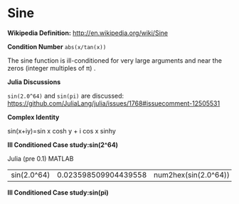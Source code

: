 ﻿# Sine
**Wikipedia Definition:**
http://en.wikipedia.org/wiki/Sine


**Condition Number**
`abs(x/tan(x))`

The sine function is ill-conditioned for very large arguments and near the zeros (integer multiples of π) .


**Julia Discussions**

`sin(2.0^64)` and `sin(pi)` are discussed: 
https://github.com/JuliaLang/julia/issues/1768#issuecomment-12505531

**Complex Identity**

sin(x+iy)=sin x cosh y + i cos x sinhy

**Ill Conditioned Case study:sin(2^64)**

<table>
<tr>
Julia (pre 0.1) 
</tr>
<tr>
<td> sin(2.0^64) </td>
<td> 0.023598509904439558 </td>
<td> num2hex(sin(2.0^64)) </td>
<td> “3f982a353118793d” </td>
<tr>
</tr>
<tr>
MATLAB
</tr>


</table>

**Ill Conditioned Case study:sin(pi)**
